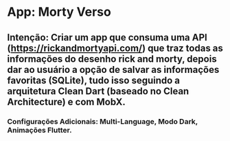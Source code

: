# App: Morty Verso

## Intenção: Criar um app que consuma uma API (https://rickandmortyapi.com/) que traz todas as informações do desenho rick and morty, depois dar ao usuário a opção de salvar as informações favoritas (SQLite), tudo isso seguindo a arquitetura Clean Dart (baseado no Clean Architecture) e com MobX.

### Configurações Adicionais: Multi-Language, Modo Dark, Animações Flutter.